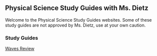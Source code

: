 ## Physical Science Study Guides with Ms. Dietz

Welcome to the Physical Science Study Guides websites. Some of these study guides are not approved by Ms. Dietz, use at your own caution.

### Study Guides

[Waves Review](https://youtube.com)
